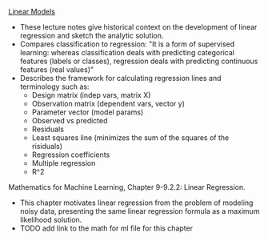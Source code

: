 [Linear Models](https://mcrovella.github.io/DS701-Tools-for-Data-Science/17-Regression-I-Linear.html)
- These lecture notes give historical context on the development of linear regression and sketch the analytic solution.
- Compares classification to regression: "It is a form of supervised learning: whereas classification deals with predicting categorical features (labels or classes), regression deals with predicting continuous features (real values)"
- Describes the framework for calculating regression lines and terminology such as:
    - Design matrix (indep vars, matrix X)
    - Observation matrix (dependent vars, vector y)
    - Parameter vector (model params)
    - Observed vs predicted
    - Residuals
    - Least squares line (minimizes the sum of the squares of the risiduals)
    - Regression coefficients
    - Multiple regression
    - R^2



Mathematics for Machine Learning, Chapter 9-9.2.2: Linear Regression. 
- This chapter motivates linear regression from the problem of modeling noisy data, presenting the same linear regression formula as a maximum likelihood solution.
- TODO add link to the math for ml file for this chapter